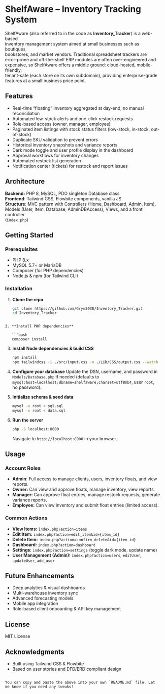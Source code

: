 
# ShelfAware – Inventory Tracking System

ShelfAware (also referred to in the code as **Inventory_Tracker**) is a web-based  
inventory management system aimed at small businesses such as boutiques,  
bookstores, and market vendors. Traditional spreadsheet trackers are  
error-prone and off-the-shelf ERP modules are often over-engineered and  
expensive, so ShelfAware offers a middle ground: cloud-hosted, mobile-friendly,  
tenant-safe (each store on its own subdomain), providing enterprise-grade  
features at a small business price point.

## Features
- Real-time “floating” inventory aggregated at day-end, no manual reconciliation  
- Automated low-stock alerts and one-click restock requests  
- Role-based access (owner, manager, employee)  
- Paginated item listings with stock status filters (low-stock, in-stock, out-of-stock)  
- Duplicate SKU validation to prevent errors  
- Historical inventory snapshots and variance reports  
- Dark mode toggle and user profile display in the dashboard  
- Approval workflows for inventory changes  
- Automated restock list generation  
- Notification center (tickets) for restock and report issues  

## Architecture
**Backend:** PHP 8, MySQL, PDO singleton Database class  
**Frontend:** Tailwind CSS, Flowbite components, vanilla JS  
**Structure:** MVC pattern with Controllers (Home, Dashboard, Admin, Item),  
Models (User, Item, Database, AdminDBAccess), Views, and a front controller  
(`index.php`)

## Getting Started

### Prerequisites
- PHP 8.x  
- MySQL 5.7+ or MariaDB  
- Composer (for PHP dependencies)  
- Node.js & npm (for Tailwind CLI)  

### Installation

1. **Clone the repo**  
   ```bash
   git clone https://github.com/Grym3038/Inventory_Tracker.git
   cd Inventory_Tracker
```

2. **Install PHP dependencies**

   ```bash
   composer install
   ```

3. **Install Node dependencies & build CSS**

   ```bash
   npm install
   npx tailwindcss -i ./src/input.css -o ./Lib/CSS/output.css --watch
   ```

4. **Configure your database**
   Update the DSN, username, and password in `Models/Database.php` if needed
   (defaults to `mysql:host=localhost;dbname=shelfaware;charset=utf8mb4`,
   user `root`, no password).

5. **Initialize schema & seed data**

   ```bash
   mysql -u root < sql.sql
   mysql -u root < data.sql
   ```

6. **Run the server**

   ```bash
   php -S localhost:8000
   ```

   Navigate to `http://localhost:8000` in your browser.

## Usage

### Account Roles

* **Admin:** Full access to manage clients, users, inventory floats, and view reports.
* **Owner:** Can view and approve floats, manage inventory, view reports.
* **Manager:** Can approve float entries, manage restock requests, generate variance reports.
* **Employee:** Can view inventory and submit float entries (limited access).

### Common Actions

* **View Items:** `index.php?action=items`
* **Edit Item:** `index.php?action=edit_item&id={item_id}`
* **Delete Item:** `index.php?action=confirm_delete&id={item_id}`
* **Dashboard:** `index.php?action=dashboard`
* **Settings:** `index.php?action=settings` (toggle dark mode, update name)
* **User Management (Admin):** `index.php?action=users`, `editUser`, `updateUser`, `add_user`

## Future Enhancements

* Deep analytics & visual dashboards
* Multi-warehouse inventory sync
* Advanced forecasting models
* Mobile app integration
* Role-based client onboarding & API key management

## License

MIT License

## Acknowledgments

* Built using Tailwind CSS & Flowbite
* Based on user stories and DFD/ERD compliant design

```

You can copy and paste the above into your own `README.md` file. Let me know if you need any tweaks!
```
